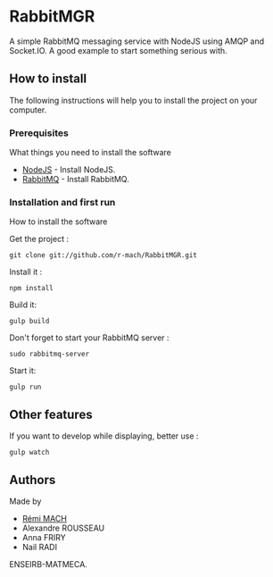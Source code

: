 # RabbitMGR

A simple RabbitMQ messaging service with NodeJS using AMQP and Socket.IO. A good example to start something serious with.

## How to install

The following instructions will help you to install the project on your computer.

### Prerequisites

What things you need to install the software

* [NodeJS](https://nodejs.org/en/download/package-manager/) - Install NodeJS.
* [RabbitMQ](https://www.rabbitmq.com/download.html) - Install RabbitMQ.

### Installation and first run

How to install the software

Get the project : 
```
git clone git://github.com/r-mach/RabbitMGR.git
```

Install it :
```
npm install
```

Build it:
```
gulp build
```

Don't forget to start your RabbitMQ server : 
```
sudo rabbitmq-server
```

Start it:
```
gulp run
```

## Other features

If you want to develop while displaying, better use :
```
gulp watch
```

## Authors
Made by 
* [Rémi MACH](https://github.com/r-mach)
* Alexandre ROUSSEAU
* Anna FRIRY
* Nail RADI

ENSEIRB-MATMECA.

